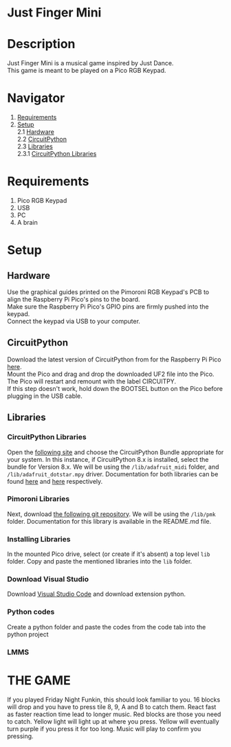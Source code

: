 # Just Finger Mini

# Description
Just Finger Mini is a musical game inspired by Just Dance.
<br>This game is meant to be played on a Pico RGB Keypad.

# Navigator
1. [Requirements](https://github.com/BritishCat3712/potato#requirements)
2. [Setup](https://github.com/BritishCat3712/potato#setup)
<br>   2.1 [Hardware](https://github.com/BritishCat3712/potato#hardware)
<br>   2.2 [CircuitPython](https://github.com/BritishCat3712/potato#circuitpython)
<br>   2.3 [Libraries](https://github.com/BritishCat3712/potato#libraries)
<br>       2.3.1 [CircuitPython Libraries](https://github.com/BritishCat3712/potato#circuitpython-libraries)

# Requirements
1. Pico RGB Keypad
2. USB
3. PC
4. A brain

# Setup

## Hardware
Use the graphical guides printed on the Pimoroni RGB Keypad's PCB to align the Raspberry Pi Pico's pins to the board.
<br>Make sure the Raspberry Pi Pico's GPIO pins are firmly pushed into the keypad.
<br>Connect the keypad via USB to your computer.

## CircuitPython
Download the latest version of CircuitPython from for the Raspberry Pi Pico [here](https://circuitpython.org/board/raspberry_pi_pico/).
<br>Mount the Pico and drag and drop the downloaded UF2 file into the Pico. The Pico will restart and remount with the label CIRCUITPY.
<br>If this step doesn't work, hold down the BOOTSEL button on the Pico before plugging in the USB cable.

## Libraries

### CircuitPython Libraries
Open the [following site](https://circuitpython.org/libraries) and choose the CircuitPython Bundle appropriate for your system. In this instance, if CircuitPython 8.x is installed, select the bundle for Version 8.x. We will be using the `/lib/adafruit_midi` folder, and `/lib/adafruit_dotstar.mpy` driver. Documentation for both libraries can be found [here](https://docs.circuitpython.org/projects/midi/en/latest/) and [here](https://docs.circuitpython.org/projects/dotstar/en/latest/) respectively.



### Pimoroni Libraries
Next, download [the following git repository](https://github.com/pimoroni/pmk-circuitpython). We will be using the `/lib/pmk` folder. Documentation for this library is available in the README.md file.

### Installing Libraries
In the mounted Pico drive, select (or create if it's absent) a top level `lib` folder. Copy and paste the mentioned libraries into the `lib` folder.

### Download Visual Studio
Download [Visual Studio Code](https://code.visualstudio.com/download) and download extension python.

### Python codes
Create a python folder and paste the codes from the code tab into the python project

### LMMS


# THE GAME
If you played Friday Night Funkin, this should look familiar to you. 16 blocks will drop and you have to press tile 8, 9, A and B to catch them. React fast as faster reaction time lead to longer music. Red blocks are those you need to catch. Yellow light will light up at where you press. Yellow will eventually turn purple if you press it for too long. Music will play to confirm you pressing. 
